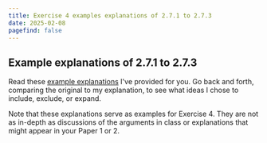 ```yaml
---
title: Exercise 4 examples explanations of 2.7.1 to 2.7.3
date: 2025-02-08
pagefind: false
---
```


## Example explanations of 2.7.1 to 2.7.3

Read these [example explanations](/downloads/goldfinch62-71-JFexplanation.pdf) I've provided for you. Go back and forth, comparing the original to my explanation, to see what ideas I chose to include, exclude, or expand.

Note that these explanations serve as examples for Exercise 4. They are not as in-depth as discussions of the arguments in class or explanations that might appear in your Paper 1 or 2.
